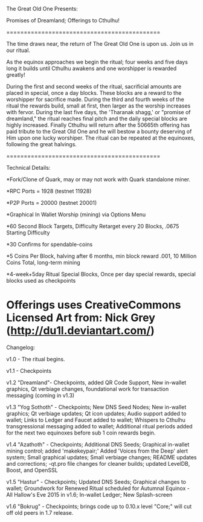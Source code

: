 The Great Old One Presents: 

Promises of Dreamland; Offerings to Cthulhu!

============================================

The time draws near, the return of The Great Old One is upon us. Join us in our ritual.

As the equinox approaches we begin the ritual; four weeks and five days long it builds until Cthulhu awakens and one worshipper is rewarded greatly! 

During the first and second weeks of the ritual, sacrificial amounts are placed in special, once a day blocks. These blocks are a reward to the worshipper for sacrifice made. During the third and fourth weeks of the ritual the rewards build, small at first, then larger as the worship increases with fervor. During the last five days, the 'Tharanak shagg,' or "promise of dreamland," the ritual reaches final pitch and the daily special blocks are highly increased. Finally Cthulhu will return after the 50665th offering has paid tribute to the Great Old One and he will bestow a bounty deserving of Him upon one lucky worshiper. The ritual can be repeated at the equinoxes, following the great halvings.

============================================

Technical Details:

*Fork/Clone of Quark, may or may not work with Quark standalone miner.

*RPC Ports = 1928 (testnet 11928)

*P2P Ports = 20000 (testnet 20001)

*Graphical In Wallet Worship (mining) via Options Menu

*60 Second Block Targets, Difficulty Retarget every 20 Blocks, .0675 Starting Difficulty

*30 Confirms for spendable-coins

*5 Coins Per Block, halving after 6 months, min block reward .001, 10 Million Coins Total, long-term mining

*4-week+5day Ritual Special Blocks, Once per day special rewards, special blocks used as checkpoints

Offerings uses CreativeCommons Licensed Art from: Nick Grey (http://du1l.deviantart.com/)
=============================================

Changelog:

v1.0 - The ritual begins.

v1.1 - Checkpoints

v1.2 "Dreamland"- Checkpoints, added QR Code Support, New in-wallet graphics, Qt verbiage changes, foundational work for transaction messaging (coming in v1.3)

v1.3 "Yog Sothoth" - Checkpoints; New DNS Seed Nodes; New in-wallet graphics; Qt verbiage updates; Qt icon updates; Audio support added to wallet; Links to Ledger and Faucet added to wallet; Whispers to Cthulhu transgressional messaging added to wallet; Additional ritual periods added for the next two equinoxes before sub 1 coin rewards begin.

v1.4 "Azathoth" - Checkpoints; Additional DNS Seeds; Graphical in-wallet mining control; added 'makekeypair;' Added 'Voices from the Deep' alert system; Small graphical updates; Small verbiage changes; README updates and corrections; -qt.pro file changes for cleaner builds; updated LevelDB, Boost, and OpenSSL

v1.5 "Hastur" - Checkpoints; Updated DNS Seeds; Graphical changes to wallet; Groundwork for Renewed Ritual scheduled for Autumnal Equinox - All Hallow's Eve 2015 in v1.6; In-wallet Ledger; New Splash-screen

v1.6 "Bokrug" - Checkpoints; brings code up to 0.10.x level "Core;" will cut off old peers in 1.7 release.